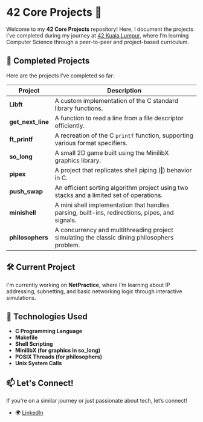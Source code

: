 # 42 Core Projects 🚀  

Welcome to my **42 Core Projects** repository! Here, I document the projects I’ve completed during my journey at [42 Kuala Lumpur](https://www.42kl.edu.my), where I’m learning Computer Science through a peer-to-peer and project-based curriculum.  

## 📌 Completed Projects  
Here are the projects I’ve completed so far:  

| Project           | Description |
|-------------------|------------|
| **Libft**         | A custom implementation of the C standard library functions. |
| **get_next_line** | A function to read a line from a file descriptor efficiently. |
| **ft_printf**     | A recreation of the C `printf` function, supporting various format specifiers. |
| **so_long**       | A small 2D game built using the MinilibX graphics library. |
| **pipex**         | A project that replicates shell piping (**&#124;**) behavior in C. |
| **push_swap**     | An efficient sorting algorithm project using two stacks and a limited set of operations. |
| **minishell**     | A mini shell implementation that handles parsing, built-ins, redirections, pipes, and signals. |
| **philosophers**  | A concurrency and multithreading project simulating the classic dining philosophers problem. |

## 🛠️ Current Project  
I'm currently working on **NetPractice**, where I’m learning about IP addressing, subnetting, and basic networking logic through interactive simulations.

## 🔧 Technologies Used  
- **C Programming Language**  
- **Makefile**  
- **Shell Scripting**  
- **MinilibX (for graphics in so_long)**  
- **POSIX Threads (for philosophers)**  
- **Unix System Calls**  

## 📫 Let's Connect!  
If you're on a similar journey or just passionate about tech, let’s connect!  
- 🌍 [LinkedIn](https://www.linkedin.com/in/muzzammilsopi)
